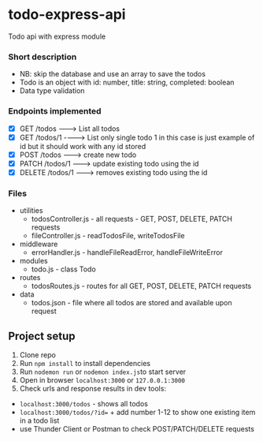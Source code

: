 # todo-express-api
Todo api with express module

### Short description
- NB: skip the database and use an array to save the todos
- Todo is an object with id: number, title: string, completed: boolean
- Data type validation

### Endpoints implemented

- [X] GET  /todos ---> List all todos
- [X] GET  /todos/1 ----> List only single todo 1 in this case is just example of id but it should work with any id stored
- [X] POST /todos ---> create new todo
- [X] PATCH /todos/1  ---> update existing todo using the id
- [X] DELETE /todos/1  ---> removes existing todo using the id

### Files
- utilities
  - todosController.js - all requests - GET, POST, DELETE, PATCH requests
  - fileController.js - readTodosFile, writeTodosFile
- middleware
  - errorHandler.js - handleFileReadError, handleFileWriteError
- modules
  - todo.js - class Todo 
- routes
  - todosRoutes.js - routes for all GET, POST, DELETE, PATCH requests
- data
  - todos.json - file where all todos are stored  and available upon request

## Project setup
1. Clone repo
2. Run ```npm install``` to install dependencies
3. Run ```nodemon run``` or ```nodemon index.js```to start server
4. Open in browser ```localhost:3000``` or ```127.0.0.1:3000```
5. Check urls and response results in dev tools:
  - ```localhost:3000/todos``` - shows all todos
  - ```localhost:3000/todos/?id=``` + add number 1-12 to show one existing item in a todo list 
  - use Thunder Client or Postman to check POST/PATCH/DELETE requests

